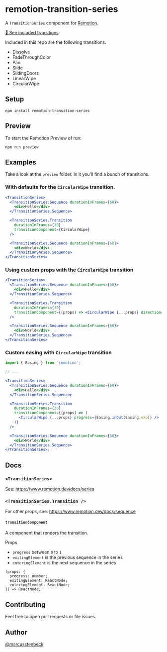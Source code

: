 # remotion-transition-series

A `TransitionSeries` component for [Remotion](https://www.remotion.dev/).

[🔗 See included transitions](https://twitter.com/marcusstenbeck/status/1446420801918586888)

Included in this repo are the following transitions:

- Dissolve
- FadeThroughColor
- Pan
- Slide
- SlidingDoors
- LinearWipe
- CircularWipe


## Setup

```
npm install remotion-transition-series
```

## Preview

To start the Remotion Preview of run:

```
npm run preview
```

## Examples

Take a look at the `preview` folder. In it you'll find a bunch of transitions.

### With defaults for the `CircularWipe` transition.

```jsx
<TransitionSeries>
  <TransitionSeries.Sequence durationInFrames={60}>
    <div>Hello</div>
  </TransitionSeries.Sequence>

  <TransitionSeries.Transition
    durationInFrames={30}
    transitionComponent={CircularWipe}
  />

  <TransitionSeries.Sequence durationInFrames={60}>
    <div>World</div>
  </TransitionSeries.Sequence>
</TransitionSeries>
```

### Using custom props with the `CircularWipe` transition

```jsx
<TransitionSeries>
  <TransitionSeries.Sequence durationInFrames={60}>
    <div>Hello</div>
  </TransitionSeries.Sequence>

  <TransitionSeries.Transition
    durationInFrames={30}
    transitionComponent={(props) => <CircularWipe {...props} direction="in" />}
  />

  <TransitionSeries.Sequence durationInFrames={60}>
    <div>World</div>
  </TransitionSeries.Sequence>
</TransitionSeries>
```

### Custom easing with `CircularWipe` transition

```jsx
import { Easing } from 'remotion';

// ...

<TransitionSeries>
  <TransitionSeries.Sequence durationInFrames={60}>
    <div>Hello</div>
  </TransitionSeries.Sequence>

  <TransitionSeries.Transition
    durationInFrames={30}
    transitionComponent={(props) => (
      <CircularWipe {...props} progress={Easing.inOut(Easing.exp)} />
    )}
  />

  <TransitionSeries.Sequence durationInFrames={60}>
    <div>World</div>
  </TransitionSeries.Sequence>
</TransitionSeries>;
```

## Docs

### `<TransitionSeries>`

See: https://www.remotion.dev/docs/series

### `<TransitionSeries.Transition />`

For other props, see: https://www.remotion.dev/docs/sequence

#### `transitionComponent`

A component that renders the transition.

Props

- `progress` between `0` to `1`
- `exitingElement` is the previous sequence in the series
- `enteringElement` is the next sequence in the series

```
(props: {
  progress: number;
  exitingElement: ReactNode;
  enteringElement: ReactNode;
}) => ReactNode;
```

## Contributing

Feel free to open pull requests or file issues.

## Author

[@marcusstenbeck](https://twitter.com/marcusstenbeck)
